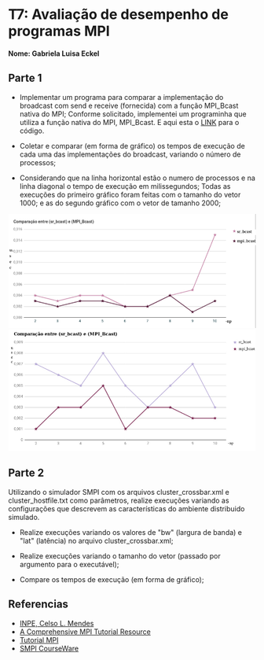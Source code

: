 # T7: Avaliação de desempenho de programas MPI

#### Nome: Gabriela Luisa Eckel

## Parte 1

+ Implementar um programa para comparar a implementação do broadcast com send e receive (fornecida) com a função MPI_Bcast nativa do MPI;
    Conforme solicitado, implementei um programinha que utiliza a função nativa do MPI, MPI_Bcast. E aqui esta o [LINK](teste.c) para o código. 

+ Coletar e comparar (em forma de gráfico) os tempos de execução de cada uma das implementações do broadcast, variando o número de processos;
+  Considerando que na linha horizontal estão o numero de processos e na linha diagonal o tempo de execução em milissegundos; Todas as execuções do primeiro gráfico foram feitas com o tamanho do vetor 1000; e as do segundo gráfico com o vetor de tamanho 2000;

<img src = comparativo1000.png>
<img src = comparativo2000.png>


## Parte 2 

Utilizando o simulador SMPI com os arquivos cluster_crossbar.xml e cluster_hostfile.txt como parâmetros, realize execuções variando as configurações que descrevem as características do ambiente distribuido simulado.

    
+ Realize execuções variando os valores de "bw" (largura de banda) e "lat" (latência) no arquivo cluster_crossbar.xml;

+ Realize execuções variando o tamanho do vetor (passado por argumento para o executável);

+ Compare os tempos de execução (em forma de gráfico);

## Referencias 
 
- [INPE, Celso L. Mendes](http://www.lac.inpe.br/~celso/cap315/aula27/tsld006.htm)
- [A Comprehensive MPI Tutorial Resource](http://mpitutorial.com/)  
- [Tutorial MPI](https://computing.llnl.gov/tutorials/mpi/)  
- [SMPI CourseWare](https://simgrid.github.io/SMPI_CourseWare/)
